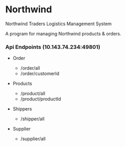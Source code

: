# Northwind

Northwind Traders Logistics Management System

A program for managing Northwind products & orders.

### Api Endpoints (10.143.74.234:49801)
 
- Order
  - /order/all
  - /order/customerId

- Products
  - /product/all
  - /product/productId

- Shippers
  - /shipper/all
  
- Supplier
  - /supplier/all
